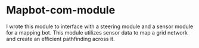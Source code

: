 # Mapbot-com-module

I wrote this module to interface with a steering module and a sensor module for
a mapping bot. This module utilizes sensor data to map a grid network and create
an efficient pathfinding across it.
